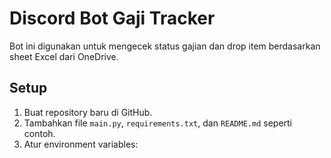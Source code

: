 # Discord Bot Gaji Tracker

Bot ini digunakan untuk mengecek status gajian dan drop item berdasarkan sheet Excel dari OneDrive.

## Setup

1. Buat repository baru di GitHub.
2. Tambahkan file `main.py`, `requirements.txt`, dan `README.md` seperti contoh.
3. Atur environment variables:
